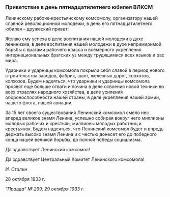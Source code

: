 ### Приветствие в день пятнадцатилетнего юбилея ВЛКСМ

Ленинскому рабоче‑крестьянскому комсомолу, организатору нашей славной революционной молодежи, в день его пятнадцатилетнего юбилея – дружеский привет!

Желаю ему успеха в деле воспитания нашей молодежи в духе ленинизма, в деле воспитания нашей молодежи в духе непримиримой борьбы с врагами рабочего класса и всемерного укрепления интернациональных братских уз между трудящимися всех языков и рас мира.

Ударники и ударницы комсомола покрыли себя славой в период нового строительства заводов, фабрик, шахт, железных дорог, совхозов, колхозов. Будем надеяться, что ударники и ударницы комсомола проявят еще больше отваги и почина в деле освоения новой техники во всех отраслях народного хозяйства, в деле усиления обороноспособности нашей страны, в деле укрепления нашей армии, нашего флота, нашей авиации.

За 15 лет своего существования Ленинский комсомол смело нес вперед великое знамя Ленина, успешно собирая вокруг него миллионы молодых рабочих и крестьян, миллионы молодых работниц и крестьянок. Будем надеяться, что Ленинский комсомол будет и впредь держать высоко знамя Ленина и с честью донесет его до победного конца нашей великой борьбы, до полной победы социализма.

Да здравствует Ленинский комсомол!

Да здравствует Центральный Комитет Ленинского комсомола!

_И. Сталин_

28 октября 1933 г.

_“Правда” № 299, 29 октября 1933 г._